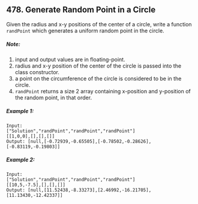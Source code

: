 ## 478. Generate Random Point in a Circle

Given the radius and x-y positions of the center of a circle, write a function ```randPoint``` which generates a uniform random point in the circle.

##### Note:

1. input and output values are in floating-point.
1. radius and x-y position of the center of the circle is passed into the class constructor.
1. a point on the circumference of the circle is considered to be in the circle.
1. ```randPoint``` returns a size 2 array containing x-position and y-position of the random point, in that order.

##### Example 1:
```
Input:
["Solution","randPoint","randPoint","randPoint"]
[[1,0,0],[],[],[]]
Output: [null,[-0.72939,-0.65505],[-0.78502,-0.28626],[-0.83119,-0.19803]]
```
##### Example 2:
```
Input:
["Solution","randPoint","randPoint","randPoint"]
[[10,5,-7.5],[],[],[]]
Output: [null,[11.52438,-8.33273],[2.46992,-16.21705],[11.13430,-12.42337]]
```